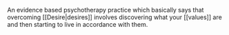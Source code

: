 An evidence based psychotherapy practice which basically says that overcoming [[Desire|desires]] involves discovering what your [[values]] are and then starting to live in accordance with them.